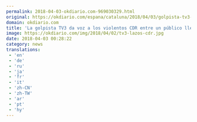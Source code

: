 ```yaml
---
permalink: 2018-04-03-okdiario.com-969030329.html
original: https://okdiario.com/espana/cataluna/2018/04/03/golpista-tv3-da-voz-violentos-cdr-publico-lleno-bufandas-lazos-amarillos-2052586
domain: okdiario.com
title: 'La golpista TV3 da voz a los violentos CDR entre un público lleno bufandas y lazos amarillos'
image: https://okdiario.com/img/2018/04/02/tv3-lazos-cdr.jpg
date: 2018-04-03 00:28:22
category: news
translations: 
 - 'en'
 - 'de'
 - 'ru'
 - 'ja'
 - 'fr'
 - 'it'
 - 'zh-CN'
 - 'zh-TW'
 - 'ar'
 - 'pt'
 - 'hy'
---
```


